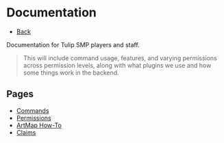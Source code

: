# Documentation

- [Back](/)

Documentation for Tulip SMP players and staff. 

> This will include command usage, features, and varying permissions across permission levels, along with what plugins we use and how some things work in the backend.

## Pages

- [Commands](commands)
- [Permissions](permissions)
- [ArtMap How-To](artmap)
- [Claims](claims)